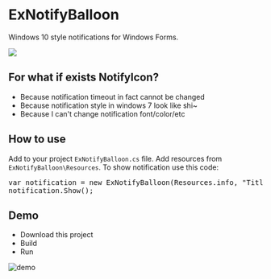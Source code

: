 # ExNotifyBalloon
Windows 10 style notifications for Windows Forms. 

![](https://i.imgur.com/A5ia7yw.png)

## For what if exists NotifyIcon? 
- Because notification timeout in fact cannot be changed
- Because notification style  in windows 7 look like shi~
- Because I can't change notification font/color/etc

## How to use
Add to your project `ExNotifyBalloon.cs` file. Add resources from `ExNotifyBalloon\Resources`. To show notification use this code:

<pre>var notification = new ExNotifyBalloon(Resources.info, "Title", "Body", 5000);
notification.Show();</pre>

## Demo
- Download this project
- Build
- Run

![demo](https://i.imgur.com/BtZjYPR.png "demo")

